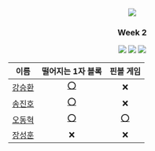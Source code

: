 <div align="center">
  <h1><img src="https://user-images.githubusercontent.com/46666296/133788774-1bba4108-db05-4d35-88ac-e355f29040a0.png"></h1>

### <center>Week 2</center>

  <img src="https://img.shields.io/badge/c++-%2300599C.svg?style=for-the-badge&logo=c%2B%2B&logoColor=white"/>
  <img src="https://img.shields.io/badge/java-%23ED8B00.svg?style=for-the-badge&logo=java&logoColor=white"/>
  <img src="https://img.shields.io/badge/python-3670A0?style=for-the-badge&logo=python&logoColor=ffdd54"/>

|                    이름                    |                                                                 떨어지는 1자 블록                                                                 |                                                       핀볼 게임                                                       |
| :----------------------------------------: | :-----------------------------------------------------------------------------------------------------------------------------------------------: | :-------------------------------------------------------------------------------------------------------------------: |
|   [강승환](https://github.com/kangshwan)   |                       [⭕](https://github.com/HUFS-ICE-STUDY/Algorithm/blob/main/codetree/Week02/떨어지는1자블록_kang.cpp)                        |                                                          ❌                                                           |
|    [송진호](https://github.com/sth4881)    |                       [⭕](https://github.com/HUFS-ICE-STUDY/Algorithm/blob/main/codetree/Week02/떨어지는1차블록_song.java)                       |                                                          ❌                                                           |
| [오동혁](https://github.com/97DongHyeokOH) | [⭕](https://github.com/97DongHyeokOH/Algorithm/blob/main/codetree/Week02/%EB%96%A8%EC%96%B4%EC%A7%80%EB%8A%941%EC%9E%90%EB%B8%94%EB%A1%9D_oh.py) | [⭕](https://github.com/97DongHyeokOH/Algorithm/blob/main/codetree/Week02/%ED%95%80%EB%B3%BC%EA%B2%8C%EC%9E%84_oh.py) |
|    [장성훈](https://github.com/jsh9611)    |                                                                        ❌                                                                         |                                                          ❌                                                           |

</div>
